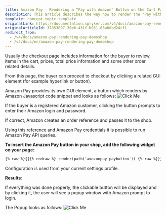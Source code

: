 ```yaml
---
title: Amazon Pay - Rendering a “Pay with Amazon” Button on the Cart Page
description: This article describes the way how to render the "Pay with Amazon" button on the cart page.
template: concept-topic-template
originalLink: https://documentation.spryker.com/v4/docs/amazon-pay-rendering-pay-demoshop
originalArticleId: 37853897-30e6-431f-b951-63a0dbd24cf1
redirect_from:
  - /v4/docs/amazon-pay-rendering-pay-demoshop
  - /v4/docs/en/amazon-pay-rendering-pay-demoshop
---
```


Usually the checkout page includes information for the buyer to review, items in the cart, prices, total price information and some other order related details.

From this page, the buyer can proceed to checkout by clicking a related GUI element (for example hyperlink or button).

Amazon Pay provides its own GUI element, a button which renders by Amazon Javascript code snippet and looks as follows:
![Click Me](https://spryker.s3.eu-central-1.amazonaws.com/docs/Technology+Partners/Payment+Partners/Amazon+Pay/amazonpay_button.png)   

If the buyer is a registered Amazon customer, clicking the button prompts to enter their Amazon login and password.

If correct, Amazon creates an order reference and passes it to the shop.

Using this reference and Amazon Pay credentials it is possible to run Amazon Pay API queries.

**To insert the Amazon Pay button in your shop, add the following widget on your page:**:
```xml
{% raw %}{{{% endraw %} render(path('amazonpay_paybutton')) {% raw %}}}{% endraw %}
```

Configuration is used from your current settings profile.

**Results**:

If everything was done properly, the clickable button will be displayed and by clicking it, the user will see a popup window with Amazon prompt to login.

The Popup looks as follows:
![Click Me](https://spryker.s3.eu-central-1.amazonaws.com/docs/Technology+Partners/Payment+Partners/Amazon+Pay/amazon_popup.png) 
